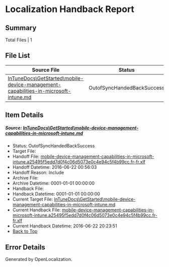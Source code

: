 # <a name='report-top'></a> Localization Handback Report

## Summary
 Total Files | 1

## File List
 Source File | Status | Details 
 ----------- | ------ | ------- 
 [InTuneDocs\GetStarted\mobile-device-management-capabilities-in-microsoft-intune.md](https://github.com/Microsoft/IntuneDocs-pr/blob/601543dee6ce628e129561c95edf7e7363924cd5/InTuneDocs/GetStarted/mobile-device-management-capabilities-in-microsoft-intune.md) | OutofSyncHandedBackSuccess | [Details](#e1657b557998b81c96b1277c9b361ed63b2ef669518)

## Item Details
##### <a name='e1657b557998b81c96b1277c9b361ed63b2ef669518'></a> Source: [InTuneDocs\GetStarted\mobile-device-management-capabilities-in-microsoft-intune.md](https://github.com/Microsoft/IntuneDocs-pr/blob/601543dee6ce628e129561c95edf7e7363924cd5/InTuneDocs/GetStarted/mobile-device-management-capabilities-in-microsoft-intune.md)
* Status: OutofSyncHandedBackSuccess
* Target File: 
* Handoff File: [mobile-device-management-capabilities-in-microsoft-intune.a25495f5edd7d0f4c06d5073e0c4e94c5f4b99cc.fr-fr.xlf](https://github.com/Microsoft/EM.handoff/blob/8c9979c07a74a26dfa67dd5004b1d8fd8cf28c13/ol-handoff/Microsoft/IntuneDocs-pr.fr-fr/master/mobile-device-management-capabilities-in-microsoft-intune.a25495f5edd7d0f4c06d5073e0c4e94c5f4b99cc.fr-fr.xlf)
* Handoff Datetime: 2016-06-22 00:56:03
* Handoff Reason: Include
* Archive File: 
* Archive Datetime: 0001-01-01 00:00:00
* Handback File: 
* Handback Datetime: 0001-01-01 00:00:00
* Current Target File: [InTuneDocs\GetStarted\mobile-device-management-capabilities-in-microsoft-intune.md](https://github.com/Microsoft/IntuneDocs-pr.fr-fr/blob/aa8b59c6dde3021634f48c9c9f09a65d545976ae/InTuneDocs/GetStarted/mobile-device-management-capabilities-in-microsoft-intune.md)
* Current Handback File: [mobile-device-management-capabilities-in-microsoft-intune.a25495f5edd7d0f4c06d5073e0c4e94c5f4b99cc.fr-fr.xlf](https://github.com/Microsoft/EM.handback/blob/a6d78720baca03a487166f57f9ce80ae1bc4b454/ol-handback/Microsoft/IntuneDocs-pr.fr-fr/master/mobile-device-management-capabilities-in-microsoft-intune.a25495f5edd7d0f4c06d5073e0c4e94c5f4b99cc.fr-fr.xlf)
* Current Handback Datetime: 2016-06-22 20:23:51
* [Back to Top](#report-top)


## Error Details

Generated by OpenLocalization.
